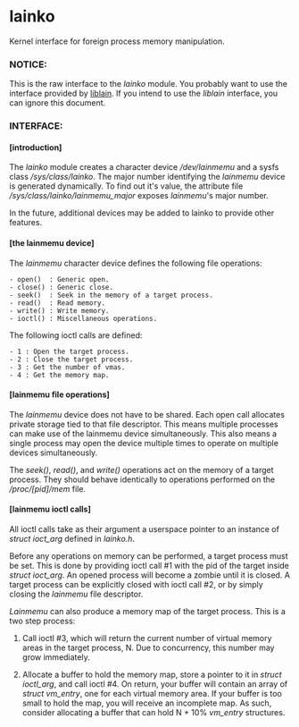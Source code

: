 # lainko
Kernel interface for foreign process memory manipulation.

### NOTICE:

This is the raw interface to the <i>lainko</i> module. You probably want to use the interface provided by [liblain](https://github.com/vykt/liblain). If you intend to use the <i>liblain</i> interface, you can ignore this document.


### INTERFACE:

#### [introduction]

The <i>lainko</i> module creates a character device <i>/dev/lainmemu</i> and a sysfs class <i>/sys/class/lainko</i>. The major number identifying the <i>lainmemu</i> device is generated dynamically. To find out it's value, the attribute file <i>/sys/class/lainko/lainmemu_major</i> exposes <i>lainmemu</i>'s major number.

In the future, additional devices may be added to lainko to provide other features.


#### [the lainmemu device]

The <i>lainmemu</i> character device defines the following file operations:
```
- open()  : Generic open.
- close() : Generic close.
- seek()  : Seek in the memory of a target process.
- read()  : Read memory.
- write() : Write memory.
- ioctl() : Miscellaneous operations.
```
The following ioctl calls are defined:
```
- 1 : Open the target process.
- 2 : Close the target process.
- 3 : Get the number of vmas.
- 4 : Get the memory map.
```

#### [lainmemu file operations]

The <i>lainmemu</i> device does not have to be shared. Each open call allocates private storage tied to that file descriptor. This means multiple 
processes can make use of the lainmemu device simultaneously. This also means a single process may open the device multiple times to operate on multiple devices simultaneously.

The <i>seek()</i>, <i>read()</i>, and <i>write()</i> operations act on the memory of a target process. They should behave identically to operations performed on the <i>/proc/[pid]/mem</i> file.


#### [lainmemu ioctl calls]

All ioctl calls take as their argument a userspace pointer to an instance of <i>struct ioct_arg</i> defined in <i>lainko.h</i>.

Before any operations on memory can be performed, a target process must be set. This is done by providing ioctl call #1 with the pid of the 
target inside <i>struct ioct_arg</i>. An opened process will become a zombie until it is closed. A target process can be explicitly closed with ioctl call #2, or by simply closing the <i>lainmemu</i> file descriptor.

<i>Lainmemu</i> can also produce a memory map of the target process. This is a two step process:

1) Call ioctl #3, which will return the current number of virtual memory
   areas in the target process, N. Due to concurrency, this number may 
   grow immediately.

2) Allocate a buffer to hold the memory map, store a pointer to it in 
   <i>struct ioctl_arg</i>, and call ioctl #4. On return, your buffer will 
   contain an array of <i>struct vm_entry</i>, one for each virtual memory 
   area. If your buffer is too small to hold the map, you will receive an 
   incomplete map. As such, consider allocating a buffer that can hold 
   N + 10% <i>vm_entry</i> structures.
